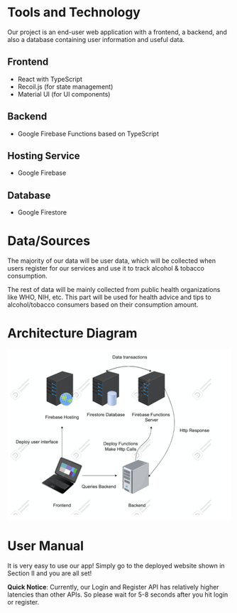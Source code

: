 # Tools and Technology

Our project is an end-user web application with a frontend, a backend, and also a database containing user information and useful data.

## Frontend

- React with TypeScript
- Recoil.js (for state management)
- Material UI (for UI components)

## Backend

- Google Firebase Functions based on TypeScript

## Hosting Service

- Google Firebase

## Database

- Google Firestore

# Data/Sources

The majority of our data will be user data, which will be collected when users register for our services and use it to track alcohol & tobacco consumption.

The rest of data will be mainly collected from public health organizations like WHO, NIH, etc. This part will be used for health advice and tips to alcohol/tobacco consumers based on their consumption amount.

# Architecture Diagram

![Architecture Diagram](architecture.png)

# User Manual

It is very easy to use our app! Simply go to the deployed website shown in Section II and you are all set!

**Quick Notice**: Currently, our Login and Register API has relatively higher latencies than other APIs. So please wait for 5-8 seconds after you hit login or register.
